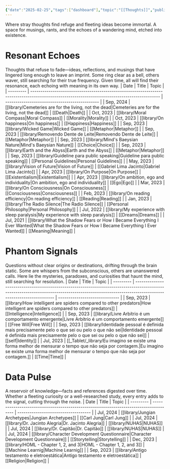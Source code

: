 ```yaml
---
{"date":"2025-02-25","tags":["dashboard"],"topic":"[[Thoughts]]","publish":true,"PassFrontmatter":true}
---
```


Where stray thoughts find refuge and fleeting ideas become immortal. A space for musings, rants, and the echoes of a wandering mind, etched into existence.
# **Resonant Echoes**
Thoughts that refuse to fade—ideas, reflections, and musings that have lingered long enough to leave an imprint. Some ring clear as a bell, others waver, still searching for their true frequency. Given time, all will find their resonance, each echoing with meaning in its own way.
| Date      | Title                                                                                                                                         | Topic                                          |
| --------- | --------------------------------------------------------------------------------------------------------------------------------------------- | ---------------------------------------------- |
| Sep, 2024 | [[library/Cemeteries are for the living, not the dead\|Cemeteries are for the living, not the dead]]                                       | [[Death\|Death]]                               |
| Oct, 2023 | [[library/Moral Compass\|Moral Compass]]                                                                                                   | [[Morality\|Morality]]                         |
| Oct, 2023 | [[library/On happiness\|On happiness]]                                                                                                     | [[Happiness\|Happiness]]                       |
| Sep, 2023 | [[library/Wicked Game\|Wicked Game]]                                                                                                       | [[Metaphor\|Metaphor]]                         |
| Sep, 2023 | [[library/Removendo Dente de Leite\|Removendo Dente de Leite]]                                                                             | [[Metaphor\|Metaphor]]                         |
| Sep, 2023 | [[library/Mind's Baeysian Nature\|Mind's Baeysian Nature]]                                                                                 | [[Choice\|Choice]]                             |
| Sep, 2023 | [[library/Earth and the Abyss\|Earth and the Abyss]]                                                                                       | [[Metaphor\|Metaphor]]                         |
| Sep, 2023 | [[library/Guideline para public speaking\|Guideline para public speaking]]                                                                 | [[Personal Guidelines\|Personal Guidelines]]   |
| May, 2023 | [[library/Vision of Future\|Vision of Future]]                                                                                             | [[Gabriel Lima Jacinto\|Gabriel Lima Jacinto]] |
| Apr, 2023 | [[library/On Purpose\|On Purpose]]                                                                                                         | [[Existentialism\|Existentialism]]             |
| Apr, 2023 | [[library/On ambition, ego and individuality\|On ambition, ego and individuality]]                                                         | [[Ego\|Ego]]                                   |
| Mar, 2023 | [[library/On Consciousness\|On Consciousness]]                                                                                             | [[Consciousness\|Consciousness]]               |
| Feb, 2023 | [[library/On reading efficiency\|On reading efficiency]]                                                                                   | [[Reading\|Reading]]                           |
| Jan, 2023 | [[library/The Radio Silence\|The Radio Silence]]                                                                                           | [[Personal Philosophy\|Personal Philosophy]]   |
| Jul, 2022 | [[library/My experience with sleep paralysis\|My experience with sleep paralysis]]                                                         | [[Dreams\|Dreams]]                             |
| Jul, 2021 | [[library/What the Shadow Fears or How I Became Everything I Ever Wanted\|What the Shadow Fears or How I Became Everything I Ever Wanted]] | [[Meaning\|Meaning]]                           |


# **Phantom Signals**
Questions without clear origins or destinations, drifting through the brain static. Some are whispers from the subconscious, others are unanswered calls. Here lie the mysteries, paradoxes, and curiosities that haunt the mind, still searching for resolution.
| Date      | Title                                                                                                                                                                                              | Topic                          |
| --------- | -------------------------------------------------------------------------------------------------------------------------------------------------------------------------------------------------- | ------------------------------ |
| Sep, 2023 | [[library/How intelligent are spiders compared to other predators\|How intelligent are spiders compared to other predators]]                                                                    | [[Intelligence\|Intelligence]] |
| Sep, 2023 | [[library/Livre Arbítrio é um comportamento emergente\|Livre Arbítrio é um comportamento emergente]]                                                                                            | [[Free Will\|Free Will]]       |
| Sep, 2023 | [[library/Identidade pessoal é definida mais precisamente pelo o que sei ou pelo o que não sei\|Identidade pessoal é definida mais precisamente pelo o que sei ou pelo o que não sei]]          | [[self\|Identity]]             |
| Jul, 2023 | [[_Tablet/_library/Eu imagino se existe uma forma melhor de mensurar o tempo que não seja por contagem.\|Eu imagino se existe uma forma melhor de mensurar o tempo que não seja por contagem.]] | [[Time\|Time]]                 |

# Data Pulse
A reservoir of knowledge—facts and references digested over time. Whether a fleeting curiosity or a well-researched study, every entry adds to the signal, cutting through the noise.
| Date      | Title                                                                                   | Topic                                |
| --------- | --------------------------------------------------------------------------------------- | ------------------------------------ |
| Jul, 2024 | [[library/Jungian Archetypes\|Jungian Archetypes]]                                   | [[Carl Jung\|Carl Jung]]             |
| Jul, 2024 | [[library/Dr. Jacinto Alegria\|Dr. Jacinto Alegria]]                                 | [[library/NUHAS\|NUHAS]]          |
| Jul, 2024 | [[library/Dr. Capitão\|Dr. Capitão]]                                                 | [[library/NUHAS\|NUHAS]]          |
| Jul, 2024 | [[library/Character Development Questionnaire\|Character Development Questionnaire]] | [[Storytelling\|Storytelling]]       |
| Dec, 2023 | [[library/HOML - Chapter 1, 2, and 3\|HOML - Chapter 1, 2, and 3]]                   | [[Machine Learnig\|Machine Learnig]] |
| Sep, 2023 | [[library/Antigo testamento e eletroestática\|Antigo testamento e eletroestática]]   | [[Religion\|Religion]]               |

